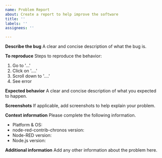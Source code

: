 ```yaml
---
name: Problem Report
about: Create a report to help improve the software
title: ''
labels: ''
assignees: ''

---
```


**Describe the bug**
A clear and concise description of what the bug is.

**To reproduce**
Steps to reproduce the behavior:
1. Go to '...'
2. Click on '....'
3. Scroll down to '....'
4. See error

**Expected behavior**
A clear and concise description of what you expected to happen.

**Screenshots**
If applicable, add screenshots to help explain your problem.

**Context information**
Please complete the following information.
 - Platform & OS:
 - node-red-contrib-chronos version:
 - Node-RED version:
 - Node.js version:

**Additional information**
Add any other information about the problem here.
